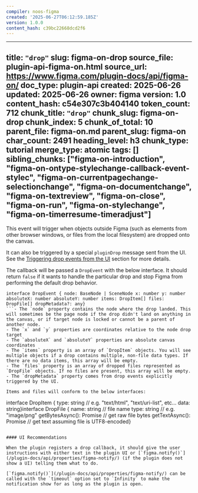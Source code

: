 ```yaml
---
compiler: noos-figma
created: '2025-06-27T06:12:59.185Z'
version: 1.0.0
content_hash: c39bc22668dcd2f6
---
```

---
title: `"drop"`
slug: figma-on-drop
source_file: plugin-api-figma-on.html
source_url: https://www.figma.com/plugin-docs/api/figma-on/
doc_type: plugin-api
created: 2025-06-26
updated: 2025-06-26
owner: figma
version: 1.0
content_hash: c54e307c3b404140
token_count: 712
chunk_title: `"drop"`
chunk_slug: figma-on-drop
chunk_index: 5
chunk_of_total: 10
parent_file: figma-on.md
parent_slug: figma-on
char_count: 2491
heading_level: h3
chunk_type: tutorial
merge_type: atomic
tags: []
sibling_chunks: ["figma-on-introduction", "figma-on-ontype-stylechange-callback-event-stylec", "figma-on-currentpagechange-selectionchange", "figma-on-documentchange", "figma-on-textreview", "figma-on-close", "figma-on-run", "figma-on-stylechange", "figma-on-timerresume-timeradjust"]
---

This event will trigger when objects outside Figma (such as elements from other browser windows, or files from the local filesystem) are dropped onto the canvas.

It can also be triggered by a special `pluginDrop` message sent from the UI. See the [Triggering drop events from the UI](/plugin-docs/creating-ui/#triggering-drop-events-from-the-ui) section for more details.

The callback will be passed a `DropEvent` with the below interface. It should return `false` if it wants to handle the particular drop and stop Figma from performing the default drop behavior.

```
interface DropEvent { node: BaseNode | SceneNode x: number y: number absoluteX: number absoluteY: number items: DropItem[] files: DropFile[] dropMetadata?: any}
```- The `node` property contains the node where the drop landed. This will sometimes be the page node if the drop didn't land on anything in the canvas, or if target node is locked or cannot be a parent of another node.
- The `x` and `y` properties are coordinates relative to the node drop target
- The `absoluteX` and `absoluteY` properties are absolute canvas coordinates
- The `items` property is an array of `DropItem` objects. You will see multiple objects if a drop contains multiple, non-file data types. If there are no data items, this array will be empty.
- The `files` property is an array of dropped files represented as `DropFile` objects. If no files are present, this array will be empty.
- The `dropMetadata` property comes from drop events explicitly triggered by the UI.

Items and files will conform to the below interfaces:

```
interface DropItem { type: string // e.g. "text/html", "text/uri-list", etc... data: string}interface DropFile { name: string // file name type: string // e.g. "image/png" getBytesAsync(): Promise // get raw file bytes getTextAsync(): Promise // get text assuming file is UTF8-encoded}
```See the Icon Drag-and-Drop and PNG Crop examples in the [figma/plugin-samples](https://github.com/figma/plugin-samples) repository for plugins that implement this API.

#### UI Recommendations

When the plugin registers a drop callback, it should give the user instructions with either text in the plugin UI or [`figma.notify()`](/plugin-docs/api/properties/figma-notify/) (if the plugin does not show a UI) telling them what to do.

[`figma.notify()`](/plugin-docs/api/properties/figma-notify/) can be called with the `timeout` option set to `Infinity` to make the notification show for as long as the plugin is open.

